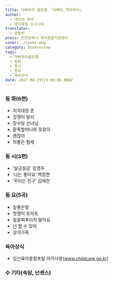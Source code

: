 ```yaml
---
title: 아빠육아 골든벨 『아빠도 척척육아』
author: 
  - 데이브 후버
  - 애디웨일 오시나이
translator: 
  - 강중빈
press: 인천광역시 육아종합지원센터
cover: ./cover.png
category: bookreview
tags: 
  - 아빠육아골든벨
  - 동화
  - 동시
  - 동요
  - 육아상식
date: 2017-08-29T23:00:00.000Z
---
```


### 동 화(6편) 
 - 지각대장 존
 - 겁쟁이 빌리
 - 장수탕 선녀님
 - 팥죽할머니와 호랑이
 - 괜찮아
 - 의좋은 형제

### 동 시(3편) 
 - ‘살금살금’ 임영주
 - ‘나는 좋아요’ 백정현
 - ‘우리는 친구’ 김애란

### 동 요(5곡) 
 - 참좋은말
 - 멋쟁이 토마토
 - 얼굴찌푸리지 말아요
 - 넌 할 수 있어
 - 상어가족

### 육아상식 
 - 임신육아종합포털 아이사랑(www.childcare.go.kr)

### 수 기타(속담, 넌센스)
